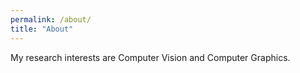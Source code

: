 ```yaml
---
permalink: /about/
title: "About"
---
```


My research interests are Computer Vision and Computer Graphics.